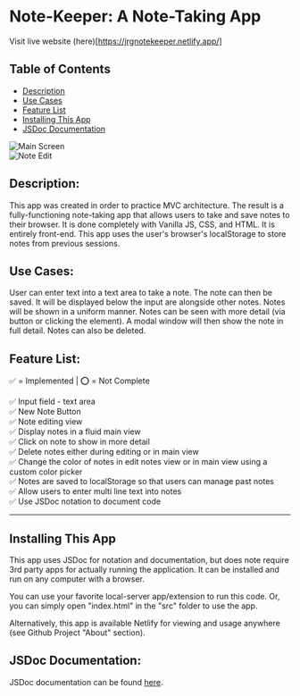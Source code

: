 # Note-Keeper: A Note-Taking App
Visit live website (here)[https://jrgnotekeeper.netlify.app/]

## Table of Contents
- [Description](#Description)
- [Use Cases](#Use)
- [Feature List](#Feature)
- [Installing This App](#Installing)
- [JSDoc Documentation](#JSDoc)

![Main Screen](https://user-images.githubusercontent.com/7349117/129696800-e99bf5b6-3262-4fdf-8aec-4cc7132922dd.png)  
![Note Edit](https://user-images.githubusercontent.com/7349117/129696884-acc48740-c2df-4dfd-af62-ea4279f3dae4.png)

## Description:  
This app was created in order to practice MVC architecture. The result is a fully-functioning note-taking app that allows users to take and save notes to their browser. It is done completely with Vanilla JS, CSS, and HTML. It is entirely front-end. This app uses the user's browser's localStorage to store notes from previous sessions.

## Use Cases:  
User can enter text into a text area to take a note. The note can then be saved. It will be displayed below the input are alongside other notes. Notes will be shown in a uniform manner. Notes can be seen with more detail (via button or clicking the element). A modal window will then show the note in full detail. Notes can also be deleted.

## Feature List: 
✅ = Implemented | ⭕ = Not Complete

✅ Input field - text area  
✅ New Note Button  
✅ Note editing view  
✅ Display notes in a fluid main view  
✅ Click on note to show in more detail  
✅ Delete notes either during editing or in main view  
✅ Change the color of notes in edit notes view or in main view using a custom color picker  
✅ Notes are saved to localStorage so that users can manage past notes  
✅ Allow users to enter multi line text into notes  
✅ Use JSDoc notation to document code

---

## Installing This App

This app uses JSDoc for notation and documentation, but does note require 3rd party apps for actually running the application. It can be installed and run on any computer with a browser.

You can use your favorite local-server app/extension to run this code. Or, you can simply open "index.html" in the "src" folder to use the app.

Alternatively, this app is available Netlify for viewing and usage anywhere (see Github Project "About" section).

## JSDoc Documentation:
JSDoc documentation can be found [here](https://johngardiner93.github.io/Note-Keeper/).

